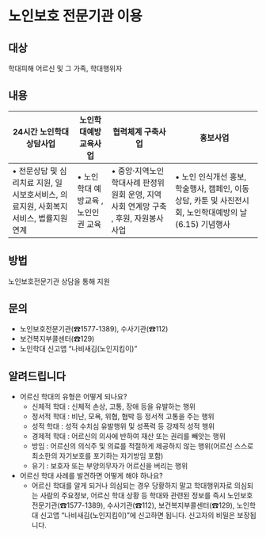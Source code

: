 # 노인보호 전문기관 이용

## 대상
학대피해 어르신 및 그 가족, 학대행위자

## 내용

| 24시간 노인학대 상담사업     | 노인학대예방 교육사업        | 협력체계 구축사업        | 홍보사업            |
|------|-------|-----------|---------|
| • 전문상담 및 심리치료 지원, 일시보호서비스, 의료지원, 사회복지서비스, 법률지원 연계| • 노인학대 예방교육    , 노인인권 교육 | • 중앙·지역노인 학대사례 판정위원회 운영, 지역사회 연계망 구축 , 후원, 자원봉사 사업 | • 노인 인식개선 홍보, 학술행사, 캠페인, 이동상담, 카툰 및 사진전시회, 노인학대예방의 날(6.15) 기념행사                  |

## 방법
노인보호전문기관 상담을 통해 지원

## 문의
- 노인보호전문기관(☎1577-1389), 수사기관(☎112)
- 보건복지부콜센터(☎129)
- 노인학대 신고앱 “나비새김(노인지킴이)”

## 알려드립니다
- 어르신 학대의 유형은 어떻게 되나요?
  - 신체적 학대 : 신체적 손상, 고통, 장애 등을 유발하는 행위
  - 정서적 학대 : 비난, 모욕, 위협, 협박 등 정서적 고통을 주는 행위
  - 성적 학대 : 성적 수치심 유발행위 및 성폭력 등 강제적 성적 행위  
  - 경제적 학대 : 어르신의 의사에 반하여 재산 또는 권리를 빼앗는 행위  
  - 방임 : 어르신의 의식주 및 의료를 적절하게 제공하지 않는 행위(어르신 스스로 최소한의 자기보호를 포기하는 자기방임 포함)
  - 유기 : 보호자 또는 부양의무자가 어르신을 버리는 행위
- 어르신 학대 사례를 발견하면 어떻게 해야 하나요?
  - 어르신 학대를 알게 되거나 의심되는 경우 당황하지 말고 학대행위자로 의심되는 사람의 주요정보, 어르신 학대 상황 등 학대와 관련된 정보를 즉시 노인보호전문기관(☎1577-1389), 수사기관(☎112), 보건복지부콜센터(☎129), 노인학대 신고앱 “나비새김(노인지킴이)”에 신고하면 됩니다. 신고자의 비밀은 보장됩니다.

